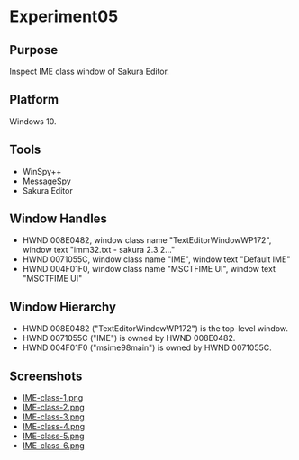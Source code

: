 ﻿# Experiment05

## Purpose

Inspect IME class window of Sakura Editor.

## Platform

Windows 10.

## Tools

- WinSpy++
- MessageSpy
- Sakura Editor

## Window Handles

- HWND 008E0482, window class name "TextEditorWindowWP172", window text "imm32.txt - sakura 2.3.2..."
- HWND 0071055C, window class name "IME", window text "Default IME"
- HWND 004F01F0, window class name "MSCTFIME UI", window text "MSCTFIME UI"

## Window Hierarchy

- HWND 008E0482 ("TextEditorWindowWP172") is the top-level window.
- HWND 0071055C ("IME") is owned by HWND 008E0482.
- HWND 004F01F0 ("msime98main") is owned by HWND 0071055C.

## Screenshots

- [IME-class-1.png](IME-class-1.png)
- [IME-class-2.png](IME-class-2.png)
- [IME-class-3.png](IME-class-3.png)
- [IME-class-4.png](IME-class-4.png)
- [IME-class-5.png](IME-class-5.png)
- [IME-class-6.png](IME-class-6.png)
